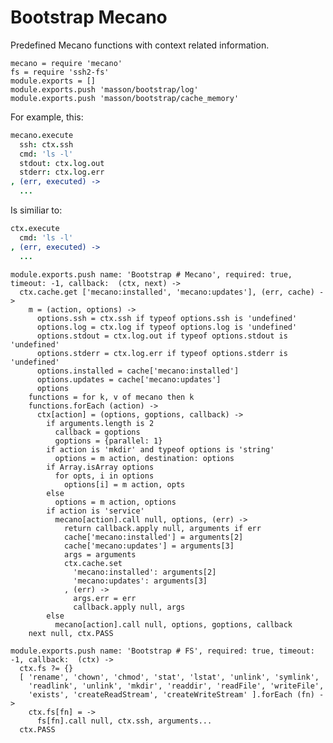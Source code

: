 
# Bootstrap Mecano

Predefined Mecano functions with context related information.

    mecano = require 'mecano'
    fs = require 'ssh2-fs'
    module.exports = []
    module.exports.push 'masson/bootstrap/log'
    module.exports.push 'masson/bootstrap/cache_memory'

For example, this:

```coffee
mecano.execute
  ssh: ctx.ssh
  cmd: 'ls -l'
  stdout: ctx.log.out
  stderr: ctx.log.err
, (err, executed) ->
  ...
```

Is similiar to:

```coffee
ctx.execute
  cmd: 'ls -l'
, (err, executed) ->
  ...
```

    module.exports.push name: 'Bootstrap # Mecano', required: true, timeout: -1, callback:  (ctx, next) ->
      ctx.cache.get ['mecano:installed', 'mecano:updates'], (err, cache) ->
        m = (action, options) ->
          options.ssh = ctx.ssh if typeof options.ssh is 'undefined'
          options.log = ctx.log if typeof options.log is 'undefined'
          options.stdout = ctx.log.out if typeof options.stdout is 'undefined'
          options.stderr = ctx.log.err if typeof options.stderr is 'undefined'
          options.installed = cache['mecano:installed']
          options.updates = cache['mecano:updates']
          options
        functions = for k, v of mecano then k
        functions.forEach (action) ->
          ctx[action] = (options, goptions, callback) ->
            if arguments.length is 2
              callback = goptions
              goptions = {parallel: 1}
            if action is 'mkdir' and typeof options is 'string'
              options = m action, destination: options
            if Array.isArray options
              for opts, i in options
                options[i] = m action, opts
            else
              options = m action, options
            if action is 'service'
              mecano[action].call null, options, (err) ->
                return callback.apply null, arguments if err
                cache['mecano:installed'] = arguments[2] 
                cache['mecano:updates'] = arguments[3]
                args = arguments
                ctx.cache.set
                  'mecano:installed': arguments[2] 
                  'mecano:updates': arguments[3]
                , (err) ->
                  args.err = err
                  callback.apply null, args
            else
              mecano[action].call null, options, goptions, callback
        next null, ctx.PASS

    module.exports.push name: 'Bootstrap # FS', required: true, timeout: -1, callback:  (ctx) ->
      ctx.fs ?= {}
      [ 'rename', 'chown', 'chmod', 'stat', 'lstat', 'unlink', 'symlink', 
        'readlink', 'unlink', 'mkdir', 'readdir', 'readFile', 'writeFile', 
        'exists', 'createReadStream', 'createWriteStream' ].forEach (fn) ->
        ctx.fs[fn] = ->
          fs[fn].call null, ctx.ssh, arguments...
      ctx.PASS





